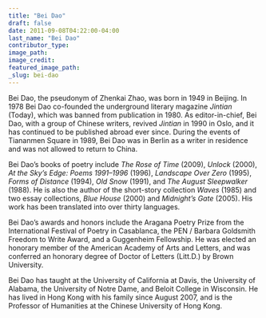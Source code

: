 ```yaml
---
title: "Bei Dao"
draft: false
date: 2011-09-08T04:22:00-04:00
last_name: "Bei Dao"
contributor_type:
image_path:
image_credit:
featured_image_path:
_slug: bei-dao
---
```


Bei Dao, the pseudonym of Zhenkai Zhao, was born in 1949 in Beijing. In 1978 Bei Dao co-founded the underground literary magazine _Jintian_ (Today), which was banned from publication in 1980. As editor-in-chief, Bei Dao, with a group of Chinese writers, revived _Jintian_ in 1990 in Oslo, and it has continued to be published abroad ever since. During the events of Tiananmen Square in 1989, Bei Dao was in Berlin as a writer in residence and was not allowed to return to China.

Bei Dao’s books of poetry include _The Rose of Time_ (2009), _Unlock_ (2000), _At the Sky’s Edge: Poems 1991–1996_ (1996), _Landscape Over Zero_ (1995), _Forms of Distance_ (1994), _Old Snow_ (1991), and _The August Sleepwalker_ (1988). He is also the author of the short-story collection _Waves_ (1985) and two essay collections, _Blue House_ (2000) and _Midnight’s Gate_ (2005). His work has been translated into over thirty languages.

Bei Dao’s awards and honors include the Aragana Poetry Prize from the International Festival of Poetry in Casablanca, the PEN / Barbara Goldsmith Freedom to Write Award, and a Guggenheim Fellowship. He was elected an honorary member of the American Academy of Arts and Letters, and was conferred an honorary degree of Doctor of Letters (Litt.D.) by Brown University.

Bei Dao has taught at the University of California at Davis, the University of Alabama, the University of Notre Dame, and Beloit College in Wisconsin. He has lived in Hong Kong with his family since August 2007, and is the Professor of Humanities at the Chinese University of Hong Kong.

